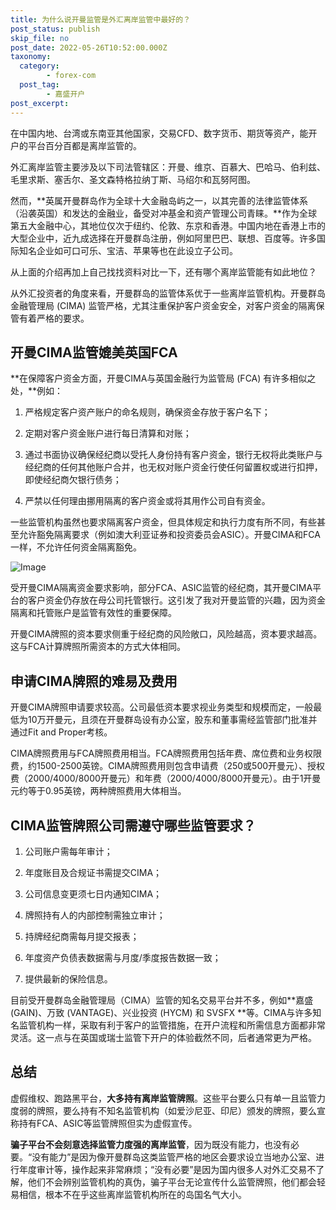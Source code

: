 ```yaml
---
title: 为什么说开曼监管是外汇离岸监管中最好的？
post_status: publish
skip_file: no
post_date: 2022-05-26T10:52:00.000Z
taxonomy:
  category:
        - forex-com
  post_tag:
        - 嘉盛开户
post_excerpt: 
---
```

在中国内地、台湾或东南亚其他国家，交易CFD、数字货币、期货等资产，能开户的平台百分百都是离岸监管的。

外汇离岸监管主要涉及以下司法管辖区：开曼、维京、百慕大、巴哈马、伯利兹、毛里求斯、塞舌尔、圣文森特格拉纳丁斯、马绍尔和瓦努阿图。

然而，**英属开曼群岛作为全球十大金融岛屿之一，以其完善的法律监管体系（沿袭英国）和发达的金融业，备受对冲基金和资产管理公司青睐。**作为全球第五大金融中心，其地位仅次于纽约、伦敦、东京和香港。中国内地在香港上市的大型企业中，近九成选择在开曼群岛注册，例如阿里巴巴、联想、百度等。许多国际知名企业如可口可乐、宝洁、苹果等也在此设立子公司。

从上面的介绍再加上自己找找资料对比一下，还有哪个离岸监管能有如此地位？

从外汇投资者的角度来看，开曼群岛的监管体系优于一些离岸监管机构。开曼群岛金融管理局 (CIMA) 监管严格，尤其注重保护客户资金安全，对客户资金的隔离保管有着严格的要求。

## 开曼CIMA监管媲美英国FCA

**在保障客户资金方面，开曼CIMA与英国金融行为监管局 (FCA) 有许多相似之处，**例如：

1. 严格规定客户资产账户的命名规则，确保资金存放于客户名下；

1. 定期对客户资金账户进行每日清算和对账；

1. 通过书面协议确保经纪商以受托人身份持有客户资金，银行无权将此类账户与经纪商的任何其他账户合并，也无权对账户资金行使任何留置权或进行扣押，即使经纪商欠银行债务；

1. 严禁以任何理由挪用隔离的客户资金或将其用作公司自有资金。

一些监管机构虽然也要求隔离客户资金，但具体规定和执行力度有所不同，有些甚至允许豁免隔离要求（例如澳大利亚证券和投资委员会ASIC）。开曼CIMA和FCA一样，不允许任何资金隔离豁免。

![Image](https://prod-files-secure.s3.us-west-2.amazonaws.com/39ed1227-6d7d-4570-be36-9ccd4a2c4241/bd849744-3fcb-4a37-8312-357962c8f065/image.png?X-Amz-Algorithm=AWS4-HMAC-SHA256&X-Amz-Content-Sha256=UNSIGNED-PAYLOAD&X-Amz-Credential=ASIAZI2LB4664URP2GMZ%2F20250329%2Fus-west-2%2Fs3%2Faws4_request&X-Amz-Date=20250329T221336Z&X-Amz-Expires=3600&X-Amz-Security-Token=IQoJb3JpZ2luX2VjEBYaCXVzLXdlc3QtMiJHMEUCIQDNHd6raLknWTMFfUcVdSIN5t8HZz6YNlowKt8Ktmcv8gIgEm99uBluFU7ROldJD7uWHUwd%2B11X0Ic66%2BiHjcAeOMQq%2FwMIfxAAGgw2Mzc0MjMxODM4MDUiDHRYEibPnN%2F7%2BRHFWCrcAzsoehwgZdGNs%2BdL1Gi%2FEe2XddymRHz%2Fpqz0KFgglso1Vi9iGgOLH9ovCXBaOwGcOc27%2FBq67o9a%2F8wc%2BCHHFvMT0osAmi6VTh1I5KVNyqjYcrfDrEiPWMVxxGbx87EUPrVNFsaQzy%2F5RQjZqSHvIVGlQn18xjJ67Z3kAg7g5hsLaf5gXOfxusVXT%2FqMALHgRnWmi%2F8070MYEyFItMX%2FViSOb8x3zKqiey8rAhYTpyJw4nIFhsI6FMpONmdG5EUtSb96Cv4puENgYvTHX1BKeZkydJFHj1jqWpKtyzQwLtxwc48LNbOIr%2B1AOfE%2BTr3PvzvF2nmYgP3tSpVSErBjWYULzwBvlFuIEkeLbJDgqq0%2FAHzdpuSArbuHcx%2FjlkAo51NbWHDxZJ4vo8nTumM7YafwVutyPDyr5PDuFYwW1b4lcwnXt9KoANc7FDYYjb9B0y1tYlJYFKOHHRfm1hu9DtJZg5ISkZ14%2B3fpyY6zsEz26kQJ3OooOtVKuiBR%2FMom1qRaHI1uitWu3YHcFkT6BlS1NxLWtVom7ZraU82c%2FYHU4EyAYnJiRhRWMefPWw4XK3ZdYwk9ezqaFBt2Z8IUkYe8Wl7Xe0syo1ZHhNssC2xZFWgzJyc2SA3Cl%2FCNMLzaob8GOqUB8O8vwRM3mA9n6H9il3gGZgrt34yFYq0ZhlgihH7aGH5aW4yFnWR%2BhyAvoySWLw23ya4oOpQEGnSvGxSKaiEEecdG6yYM9h03IO5gHsq4enFJtQArHMzg8oqfxrNoI4m2xi9fsvle1CBrgKGO%2Fa5tigMpkIhRCVUf3z4pJNZ8ZF0kJwDPqMwN7HUL6CpmLJASfLKtPIRKvyghwaziVdxJCvt5jniN&X-Amz-Signature=faf2d7f5993e16a4887edfe3952e573554165b752ed5d1d207254f806a122e0e&X-Amz-SignedHeaders=host&x-id=GetObject)

受开曼CIMA隔离资金要求影响，部分FCA、ASIC监管的经纪商，其开曼CIMA平台的客户资金仍存放在母公司托管银行。这引发了我对开曼监管的兴趣，因为资金隔离和托管账户是监管有效性的重要保障。

开曼CIMA牌照的资本要求侧重于经纪商的风险敞口，风险越高，资本要求越高。这与FCA计算牌照所需资本的方式大体相同。

## **申请CIMA牌照的难易及费用**

开曼CIMA牌照申请要求较高。公司最低资本要求视业务类型和规模而定，一般最低为10万开曼元，且须在开曼群岛设有办公室，股东和董事需经监管部门批准并通过Fit and Proper考核。

CIMA牌照费用与FCA牌照费用相当。FCA牌照费用包括年费、席位费和业务权限费，约1500-2500英镑。CIMA牌照费用则包含申请费（250或500开曼元）、授权费（2000/4000/8000开曼元）和年费（2000/4000/8000开曼元）。由于1开曼元约等于0.95英镑，两种牌照费用大体相当。

## CIMA监管牌照公司需遵守哪些监管要求？

1. 公司账户需每年审计；

1. 年度账目及合规证书需提交CIMA；

1. 公司信息变更须七日内通知CIMA；

1. 牌照持有人的内部控制需独立审计；

1. 持牌经纪商需每月提交报表；

1. 年度资产负债表数据需与月度/季度报告数据一致；

1. 提供最新的保险信息。

目前受开曼群岛金融管理局（CIMA）监管的知名交易平台并不多，例如**嘉盛 (GAIN)、万致 (VANTAGE)、兴业投资 (HYCM) 和 SVSFX **等。CIMA与许多知名监管机构一样，采取有利于客户的监管措施，在开户流程和所需信息方面都非常灵活。这一点与在英国或瑞士监管下开户的体验截然不同，后者通常更为严格。

## 总结

虚假维权、跑路黑平台，**大多持有离岸监管牌照**。这些平台要么只有单一且监管力度弱的牌照，要么持有不知名监管机构（如爱沙尼亚、印尼）颁发的牌照，要么宣称持有FCA、ASIC等监管牌照但实为虚假宣传。

**骗子平台不会刻意选择监管力度强的离岸监管**，因为既没有能力，也没有必要。“没有能力”是因为像开曼群岛这类监管严格的地区会要求设立当地办公室、进行年度审计等，操作起来非常麻烦；“没有必要”是因为国内很多人对外汇交易不了解，他们不会辨别监管机构的真伪，骗子平台无论宣传什么监管牌照，他们都会轻易相信，根本不在乎这些离岸监管机构所在的岛国名气大小。